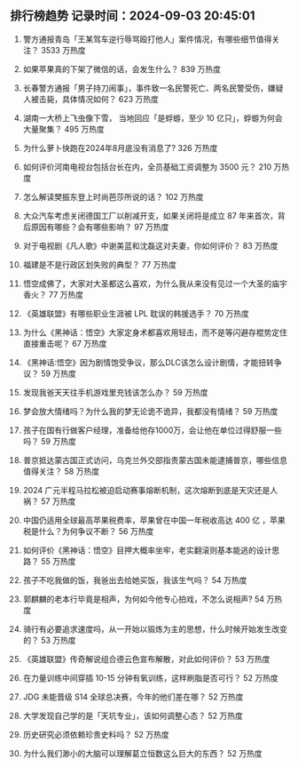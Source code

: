 
## 排行榜趋势 记录时间：2024-09-03 20:45:01
  
  1. 警方通报青岛「王某驾车逆行辱骂殴打他人」案件情况，有哪些细节值得关注？ 3533 万热度
    
  2. 如果苹果真的下架了微信的话，会发生什么？ 839 万热度
    
  3. 长春警方通报「男子持刀闹事」，事件致一名民警死亡、两名民警受伤，嫌疑人被击毙，具体情况如何？ 623 万热度
    
  4. 湖南一大桥上飞虫像下雪， 当地回应「是蜉蝣，至少 10 亿只」，蜉蝣为何会大量聚集？ 495 万热度
    
  5. 为什么萝卜快跑在2024年8月底没有消息了? 326 万热度
    
  6. 如何评价河南电视台包括台长在内，全员基础工资调整为 3500 元？ 210 万热度
    
  7. 怎么解读樊振东登上时尚芭莎所说的话？ 102 万热度
    
  8. 大众汽车考虑关闭德国工厂以削减开支，如果关闭将是成立 87 年来首次，背后原因有哪些？会有哪些影响？ 97 万热度
    
  9. 对于电视剧《凡人歌》中谢美蓝和沈磊这对夫妻，你如何评价？ 83 万热度
    
  10. 福建是不是行政区划失败的典型？ 77 万热度
    
  11. 悟空成佛了，大家对大圣都这么喜欢，为什么我从来没有见过一个大圣的庙宇香火？ 77 万热度
    
  12. 《英雄联盟》有哪些职业生涯被 LPL 耽误的韩援选手？ 70 万热度
    
  13. 为什么《黑神话：悟空》大家定身术都喜欢用轻击，而不是等闪避存棍势定住直接重击呢？ 67 万热度
    
  14. 《黑神话∶悟空》因为剧情饱受争议，那么DLC该怎么设计剧情，才能扭转争议？ 59 万热度
    
  15. 发现我爸天天往手机游戏里充钱该怎么办？ 59 万热度
    
  16. 梦会放大情绪吗？为什么我的梦无论诡不诡异，我都没有情绪？ 59 万热度
    
  17. 孩子在国有行做客户经理，准备给他存1000万，会让他在单位过得舒服一些吗？ 59 万热度
    
  18. 普京抵达蒙古国正式访问，乌克兰外交部指责蒙古国未能逮捕普京，哪些信息值得关注？ 58 万热度
    
  19. 2024 广元半程马拉松被迫启动赛事熔断机制，这次熔断到底是天灾还是人祸？ 57 万热度
    
  20. 中国仍适用全球最高苹果税费率，苹果曾在中国一年税收高达 400 亿 ，苹果税是什么？为何争议不断？ 56 万热度
    
  21. 如何评价《黑神话：悟空》目押大概率坐牢，老实翻滚则基本能逃的设计思路？ 55 万热度
    
  22. 孩子不吃我做的饭，我爸出去给她买饭，我该生气吗？ 54 万热度
    
  23. 郭麒麟的老本行毕竟是相声，为何如今他专心拍戏，不怎么说相声? 54 万热度
    
  24. 骑行有必要追求速度吗，从一开始以锻炼为主的思想，什么时候开始发生改变的？ 53 万热度
    
  25. 《英雄联盟》传奇解说组合德云色宣布解散，对此如何评价？ 53 万热度
    
  26. 在力量训练中间穿插 10-15 分钟有氧训练，这样刷脂是否可行？ 52 万热度
    
  27. JDG 未能晋级 S14 全球总决赛，今年的他们差在哪？ 52 万热度
    
  28. 大学发现自己学的是「天坑专业」，该如何调整心态？ 52 万热度
    
  29. 历史研究必须依赖珍贵史料吗？ 52 万热度
    
  30. 为什么我们渺小的大脑可以理解葛立恒数这么巨大的东西？ 52 万热度
    